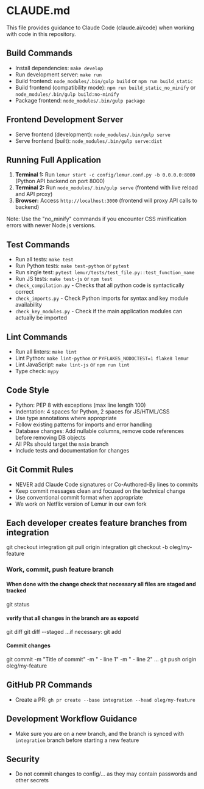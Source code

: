 # CLAUDE.md

This file provides guidance to Claude Code (claude.ai/code) when working with code in this repository.

## Build Commands
- Install dependencies: `make develop`
- Run development server: `make run`
- Build frontend: `node_modules/.bin/gulp build` or `npm run build_static`
- Build frontend (compatibility mode): `npm run build_static_no_minify` or `node_modules/.bin/gulp build:no-minify`
- Package frontend: `node_modules/.bin/gulp package`

## Frontend Development Server
- Serve frontend (development): `node_modules/.bin/gulp serve`
- Serve frontend (built): `node_modules/.bin/gulp serve:dist`

## Running Full Application
1. **Terminal 1:** Run `lemur start -c config/lemur.conf.py -b 0.0.0.0:8000` (Python API backend on port 8000)
2. **Terminal 2:** Run `node_modules/.bin/gulp serve` (frontend with live reload and API proxy)
3. **Browser:** Access `http://localhost:3000` (frontend will proxy API calls to backend)

Note: Use the "no_minify" commands if you encounter CSS minification errors with newer Node.js versions.

## Test Commands
- Run all tests: `make test`
- Run Python tests: `make test-python` or `pytest`
- Run single test: `pytest lemur/tests/test_file.py::test_function_name`
- Run JS tests: `make test-js` or `npm test`
- `check_compilation.py` - Checks that all python code is syntactically correct
- `check_imports.py` - Check Python imports for syntax and key module availability 
- `check_key_modules.py` - Check if the main application modules can actually be imported   

## Lint Commands
- Run all linters: `make lint`
- Lint Python: `make lint-python` or `PYFLAKES_NODOCTEST=1 flake8 lemur`
- Lint JavaScript: `make lint-js` or `npm run lint`
- Type check: `mypy`

## Code Style
- Python: PEP 8 with exceptions (max line length 100)
- Indentation: 4 spaces for Python, 2 spaces for JS/HTML/CSS
- Use type annotations where appropriate
- Follow existing patterns for imports and error handling
- Database changes: Add nullable columns, remove code references before removing DB objects
- All PRs should target the `main` branch
- Include tests and documentation for changes

## Git Commit Rules
- NEVER add Claude Code signatures or Co-Authored-By lines to commits
- Keep commit messages clean and focused on the technical change
- Use conventional commit format when appropriate
- We work on Netflix version of Lemur in our own fork

 ## Each developer creates feature branches from integration
  git checkout integration
  git pull origin integration
  git checkout -b oleg/my-feature

### Work, commit, push feature branch
#### When done with the change check that necessary all files are staged and tracked
  git status 
#### verify that all changes in the branch are as expcetd
  git diff
  git diff --staged
  ...if necessary:
  git add <changed files>

#### Commit changes
  git commit -m "Title of commit" -m " - line 1" -m " - line 2" ...
  git push origin oleg/my-feature

## GitHub PR Commands
- Create a PR: `gh pr create --base integration --head oleg/my-feature`

## Development Workflow Guidance
- Make sure you are on a new branch, and the branch is synced with `integration` branch before starting a new feature

## Security
- Do not commit changes to config/... as they may contain passwords and other secrets